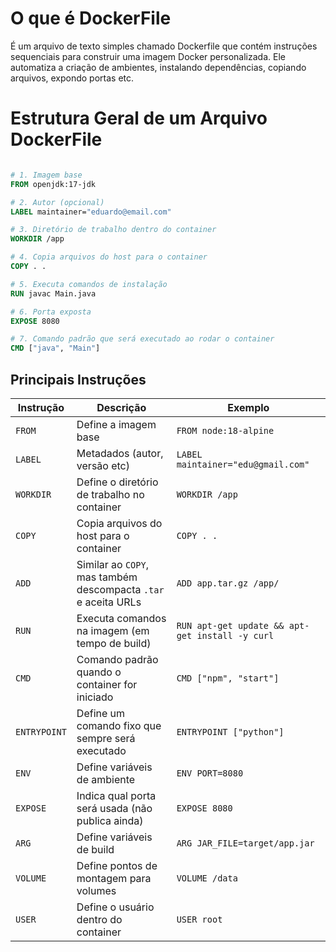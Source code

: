 # O que é DockerFile

É um arquivo de texto simples chamado Dockerfile que contém instruções sequenciais para construir uma imagem Docker personalizada. Ele automatiza a criação de ambientes, instalando dependências, copiando arquivos, expondo portas etc.

# Estrutura Geral de um Arquivo DockerFile

``` Dockerfile

# 1. Imagem base
FROM openjdk:17-jdk

# 2. Autor (opcional)
LABEL maintainer="eduardo@email.com"

# 3. Diretório de trabalho dentro do container
WORKDIR /app

# 4. Copia arquivos do host para o container
COPY . .

# 5. Executa comandos de instalação
RUN javac Main.java

# 6. Porta exposta
EXPOSE 8080

# 7. Comando padrão que será executado ao rodar o container
CMD ["java", "Main"]

```

## Principais Instruções

| Instrução    | Descrição                                                      | Exemplo                                         |
| ------------ | -------------------------------------------------------------- | ----------------------------------------------- |
| `FROM`       | Define a imagem base                                           | `FROM node:18-alpine`                           |
| `LABEL`      | Metadados (autor, versão etc)                                  | `LABEL maintainer="edu@gmail.com"`              |
| `WORKDIR`    | Define o diretório de trabalho no container                    | `WORKDIR /app`                                  |
| `COPY`       | Copia arquivos do host para o container                        | `COPY . .`                                      |
| `ADD`        | Similar ao `COPY`, mas também descompacta `.tar` e aceita URLs | `ADD app.tar.gz /app/`                          |
| `RUN`        | Executa comandos na imagem (em tempo de build)                 | `RUN apt-get update && apt-get install -y curl` |
| `CMD`        | Comando padrão quando o container for iniciado                 | `CMD ["npm", "start"]`                          |
| `ENTRYPOINT` | Define um comando fixo que sempre será executado               | `ENTRYPOINT ["python"]`                         |
| `ENV`        | Define variáveis de ambiente                                   | `ENV PORT=8080`                                 |
| `EXPOSE`     | Indica qual porta será usada (não publica ainda)               | `EXPOSE 8080`                                   |
| `ARG`        | Define variáveis de build                                      | `ARG JAR_FILE=target/app.jar`                   |
| `VOLUME`     | Define pontos de montagem para volumes                         | `VOLUME /data`                                  |
| `USER`       | Define o usuário dentro do container                           | `USER root`                                     |
